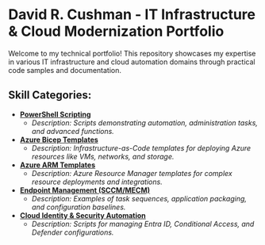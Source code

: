 # David R. Cushman - IT Infrastructure & Cloud Modernization Portfolio

Welcome to my technical portfolio! This repository showcases my expertise in various IT infrastructure and cloud automation domains through practical code samples and documentation.

## Skill Categories:

* [**PowerShell Scripting**](PowerShell-Scripting/)
    * *Description: Scripts demonstrating automation, administration tasks, and advanced functions.*
* [**Azure Bicep Templates**](Azure-Bicep-Templates/)
    * *Description: Infrastructure-as-Code templates for deploying Azure resources like VMs, networks, and storage.*
* [**Azure ARM Templates**](Azure-ARM-Templates/)
    * *Description: Azure Resource Manager templates for complex resource deployments and integrations.*
* [**Endpoint Management (SCCM/MECM)**](Endpoint-Management-SCCM/)
    * *Description: Examples of task sequences, application packaging, and configuration baselines.*
* [**Cloud Identity & Security Automation**](Cloud-Identity-Automation/)
    * *Description: Scripts for managing Entra ID, Conditional Access, and Defender configurations.*
